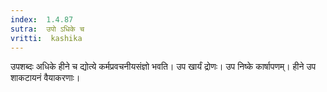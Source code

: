 ```yaml
---
index:  1.4.87
sutra:  उपो ऽधिके च
vritti:  kashika 
---
```


उपशब्दः अधिके हीने च द्योत्ये कर्मप्रवचनीयसंज्ञो भवति। उप खार्यं द्रोणः। उप निष्के कार्षापणम्। हीने उप शाकटायनं वैयाकरणाः।

